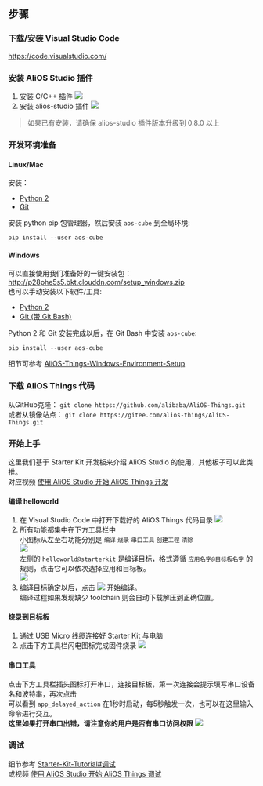 ## 步骤

### 下载/安装 Visual Studio Code
https://code.visualstudio.com/

### 安装 AliOS Studio 插件
1. 安装 C/C++ 插件
![](https://img.alicdn.com/tfs/TB1YVS4ghGYBuNjy0FnXXX5lpXa-3270-2182.png)
2. 安装 alios-studio 插件
![](https://img.alicdn.com/tfs/TB1eFS4ghGYBuNjy0FnXXX5lpXa-3270-2182.png)
> 如果已有安装，请确保 alios-studio 插件版本升级到 0.8.0 以上

### 开发环境准备

#### Linux/Mac

安装：
- [Python 2](https://www.python.org/downloads/)
- [Git](https://git-scm.com/downloads)

安装 python pip 包管理器，然后安装 `aos-cube` 到全局环境:
```
pip install --user aos-cube
```

#### Windows
可以直接使用我们准备好的一键安装包：http://p28phe5s5.bkt.clouddn.com/setup_windows.zip  
也可以手动安装以下软件/工具:  
- [Python 2](https://www.python.org/downloads/)
- [Git (带 Git Bash)](https://git-scm.com/downloads)

Python 2 和 Git 安装完成以后，在 Git Bash 中安装 `aos-cube`:
```
pip install --user aos-cube
```

细节可参考 [AliOS-Things-Windows-Environment-Setup](https://github.com/alibaba/AliOS-Things/wiki/AliOS-Things-Windows-Environment-Setup)  

### 下载 AliOS Things 代码

从GitHub克隆：
`git clone https://github.com/alibaba/AliOS-Things.git`  
或者从镜像站点：
`git clone https://gitee.com/alios-things/AliOS-Things.git`


### 开始上手

这里我们基于 Starter Kit 开发板来介绍 AliOS Studio 的使用，其他板子可以此类推。  
对应视频 [使用 AliOS Studio 开始 AliOS Things 开发](http://v.youku.com/v_show/id_XMzU3OTE2MzI1Ng==.html)

#### 编译 helloworld

1. 在 Visual Studio Code 中打开下载好的 AliOS Things 代码目录
![](https://img.alicdn.com/tfs/TB1cPDapwmTBuNjy1XbXXaMrVXa-2032-1170.png)
2. 所有功能都集中在下方工具栏中  
小图标从左至右功能分别是 `编译` `烧录` `串口工具` `创建工程` `清除`  
![](https://img.alicdn.com/tfs/TB1WPzapwmTBuNjy1XbXXaMrVXa-286-22.png)  
左侧的 `helloworld@starterkit` 是编译目标，格式遵循 `应用名字@目标板名字` 的规则，点击它可以依次选择应用和目标板。  
![](https://img.alicdn.com/tfs/TB1Rt2gpwmTBuNjy1XbXXaMrVXa-2032-1170.png)
3. 编译目标确定以后，点击 ![](https://img.alicdn.com/tfs/TB1qR_UpuSSBuNjy0FlXXbBpVXa-24-22.png) 开始编译。  
编译过程如果发现缺少 toolchain 则会自动下载解压到正确位置。

#### 烧录到目标板

1. 通过 USB Micro 线缆连接好 Starter Kit 与电脑
2. 点击下方工具栏闪电图标完成固件烧录
![](https://img.alicdn.com/tfs/TB1YOvEprGYBuNjy0FoXXciBFXa-2032-1170.png)

#### 串口工具

点击下方工具栏插头图标打开串口，连接目标板，第一次连接会提示填写串口设备名和波特率，再次点击  
可以看到 `app_delayed_action` 在1秒时启动，每5秒触发一次，也可以在这里输入命令进行交互。  
**这里如果打开串口出错，请注意你的用户是否有串口访问权限**
![](https://img.alicdn.com/tfs/TB1CfefpTtYBeNjy1XdXXXXyVXa-2032-1170.png)

### 调试
细节参考 [Starter-Kit-Tutorial#调试](Starter-Kit-Tutorial#调试)  
或视频 [使用 AliOS Studio 开始 AliOS Things 调试](http://v.youku.com/v_show/id_XMzU3OTE5ODE1Ng==.html)